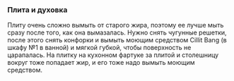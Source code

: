 ### Плита и духовка

Плиту очень сложно вымыть от старого жира, поэтому ее лучше мыть сразу после того, как она вымазалась. Нужно снять чугунные решетки, после этого снять конфорки и вымыть моющим средством Cillit Bang (в шкафу №1 в ванной) и мягкой губкой, чтобы поверхность не царапалась. На плитку на кухонном фартуке за плитой и столешницу вокруг тоже попадает жир, и его тоже надо вымыть моющим средством.
